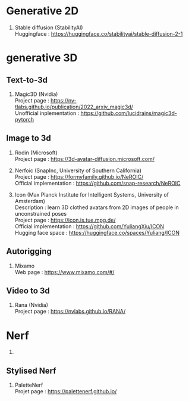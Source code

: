 # Generative 2D
1. Stable diffusion (StabilityAI) \
Huggingface : https://huggingface.co/stabilityai/stable-diffusion-2-1

# generative 3D
## Text-to-3d 
1. Magic3D (Nvidia) \
Project page : https://nv-tlabs.github.io/publication/2022_arxiv_magic3d/ \
Unofficial inplementation : https://github.com/lucidrains/magic3d-pytorch

## Image to 3d 

1. Rodin (Microsoft) \
Project page : https://3d-avatar-diffusion.microsoft.com/ 

2. Nerfoic (SnapInc, University of Southern California) \
Project page : https://formyfamily.github.io/NeROIC/ \
Official implementation : https://github.com/snap-research/NeROIC 

3. Icon (Max Planck Institute for Intelligent Systems, University of Amsterdam) \
Description : learn 3D clothed avatars from 2D images of people in unconstrained poses \
Project page : https://icon.is.tue.mpg.de/ \
Official implementation : https://github.com/YuliangXiu/ICON \
Hugging face space : https://huggingface.co/spaces/Yuliang/ICON 

## Autorigging 
1. Mixamo \
Web page : https://www.mixamo.com/#/

## Video to 3d
1. Rana (Nvidia) \
Project page : https://nvlabs.github.io/RANA/

# Nerf

1. 

## Stylised Nerf
1. PaletteNerf \
Projet page : https://palettenerf.github.io/
